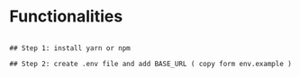 # Functionalities

```

## Step 1: install yarn or npm

## Step 2: create .env file and add BASE_URL ( copy form env.example )

```


